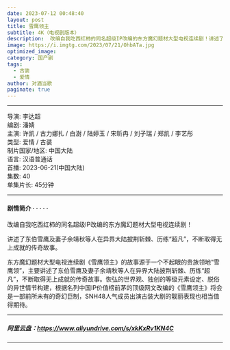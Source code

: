 ```yaml
---
date: 2023-07-12 00:48:40
layout: post
title: 雪鹰领主
subtitle: 4K（电视剧版本）
description:  改编自我吃西红柿的同名超级IP改编的东方魔幻题材大型电视连续剧！讲述了东伯雪鹰及妻子余靖秋等人在异界大陆披荆斩棘、历练“超凡”，不断取得无上成就的传奇故事....
image: https://i.imgtg.com/2023/07/21/OhbATa.jpg
optimized_image: 
category: 国产剧
tags:
  - 古装
  - 爱情
author: 对酒当歌
paginate: true
---
```

---

导演: 李达超  
编剧: 潘婧  
主演: 许凯 / 古力娜扎 / 白澍 / 陆婷玉 / 宋昕冉 / 刘子瑞 / 郑凯 / 李艺彤  
类型: 爱情 / 古装  
制片国家/地区: 中国大陆  
语言: 汉语普通话  
首播: 2023-06-21(中国大陆)  
集数: 40  
单集片长: 45分钟  

---

#### 剧情简介 · · · · ·

改编自我吃西红柿的同名超级IP改编的东方魔幻题材大型电视连续剧！

讲述了东伯雪鹰及妻子余靖秋等人在异界大陆披荆斩棘、历练“超凡”，不断取得无上成就的传奇故事。

东方魔幻题材大型电视连续剧《雪鹰领主》的故事源于一个不起眼的贵族领地“雪鹰领”，主要讲述了东伯雪鹰及妻子余靖秋等人在异界大陆披荆斩棘、历练“超凡”，不断取得无上成就的传奇故事。恢弘的世界观、独创的等级元素设定、脱俗的异世情节构建，根据名列中国IP价值榜前茅的顶级网文改编的《雪鹰领主》将会是一部前所未有的奇幻巨制，SNH48人气成员出演古装大剧的靓丽表现也相当值得期待。

---

##### 阿里云盘：<https://www.aliyundrive.com/s/xkKxRv1KN4C>

---
